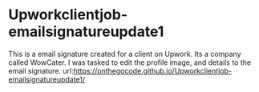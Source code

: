 # Upworkclientjob-emailsignatureupdate1
This is a email signature created for a client on Upwork. Its a company called WowCater.
I was tasked to edit the profile image, and details to the email signature.
url:https://onthegocode.github.io/Upworkclientjob-emailsignatureupdate1/
